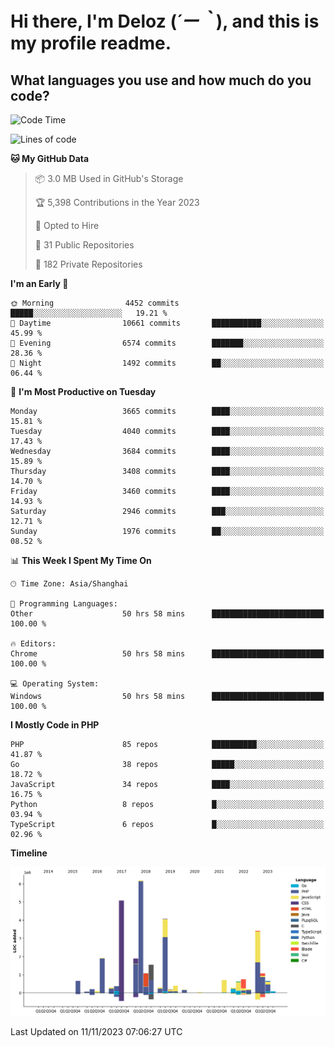 # **Hi there, I'm Deloz (*´ー｀*), and this is my profile readme.**

## **What languages you use and how much do you code?**

<!--START_SECTION:waka-->
![Code Time](http://img.shields.io/badge/Code%20Time-2%2C766%20hrs%2023%20mins-blue)

![Lines of code](https://img.shields.io/badge/From%20Hello%20World%20I%27ve%20Written-32.2%20million%20lines%20of%20code-blue)

**🐱 My GitHub Data** 

> 📦 3.0 MB Used in GitHub's Storage 
 > 
> 🏆 5,398 Contributions in the Year 2023
 > 
> 💼 Opted to Hire
 > 
> 📜 31 Public Repositories 
 > 
> 🔑 182 Private Repositories 
 > 
**I'm an Early 🐤** 

```text
🌞 Morning                4452 commits        █████░░░░░░░░░░░░░░░░░░░░   19.21 % 
🌆 Daytime                10661 commits       ███████████░░░░░░░░░░░░░░   45.99 % 
🌃 Evening                6574 commits        ███████░░░░░░░░░░░░░░░░░░   28.36 % 
🌙 Night                  1492 commits        ██░░░░░░░░░░░░░░░░░░░░░░░   06.44 % 
```
📅 **I'm Most Productive on Tuesday** 

```text
Monday                   3665 commits        ████░░░░░░░░░░░░░░░░░░░░░   15.81 % 
Tuesday                  4040 commits        ████░░░░░░░░░░░░░░░░░░░░░   17.43 % 
Wednesday                3684 commits        ████░░░░░░░░░░░░░░░░░░░░░   15.89 % 
Thursday                 3408 commits        ████░░░░░░░░░░░░░░░░░░░░░   14.70 % 
Friday                   3460 commits        ████░░░░░░░░░░░░░░░░░░░░░   14.93 % 
Saturday                 2946 commits        ███░░░░░░░░░░░░░░░░░░░░░░   12.71 % 
Sunday                   1976 commits        ██░░░░░░░░░░░░░░░░░░░░░░░   08.52 % 
```


📊 **This Week I Spent My Time On** 

```text
🕑︎ Time Zone: Asia/Shanghai

💬 Programming Languages: 
Other                    50 hrs 58 mins      █████████████████████████   100.00 % 

🔥 Editors: 
Chrome                   50 hrs 58 mins      █████████████████████████   100.00 % 

💻 Operating System: 
Windows                  50 hrs 58 mins      █████████████████████████   100.00 % 
```

**I Mostly Code in PHP** 

```text
PHP                      85 repos            ██████████░░░░░░░░░░░░░░░   41.87 % 
Go                       38 repos            █████░░░░░░░░░░░░░░░░░░░░   18.72 % 
JavaScript               34 repos            ████░░░░░░░░░░░░░░░░░░░░░   16.75 % 
Python                   8 repos             █░░░░░░░░░░░░░░░░░░░░░░░░   03.94 % 
TypeScript               6 repos             █░░░░░░░░░░░░░░░░░░░░░░░░   02.96 % 
```



**Timeline**

![Lines of Code chart](https://raw.githubusercontent.com/deloz/deloz/main/assets/bar_graph.png)


 Last Updated on 11/11/2023 07:06:27 UTC
<!--END_SECTION:waka-->
